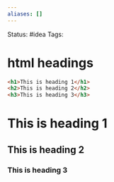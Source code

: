 ```yaml
---
aliases: []
---
```

Status: #idea
Tags: 

# html headings
```html
<h1>This is heading 1</h1>
<h2>This is heading 2</h2>  
<h3>This is heading 3</h3>

```
<h1>This is heading 1</h1>
<h2>This is heading 2</h2>  
<h3>This is heading 3</h3>  

